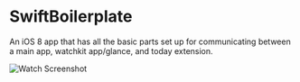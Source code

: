 # SwiftBoilerplate
An iOS 8 app that has all the basic parts set up for communicating between a main app, watchkit app/glance, and today extension.

![Watch Screenshot](http://jeremyweir.github.io/screenshots/watch.png)
